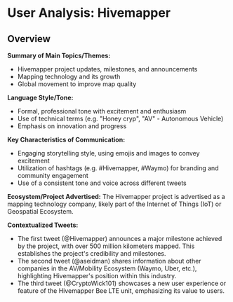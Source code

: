 # User Analysis: Hivemapper

## Overview

**Summary of Main Topics/Themes:**

* Hivemapper project updates, milestones, and announcements
* Mapping technology and its growth
* Global movement to improve map quality

**Language Style/Tone:**

* Formal, professional tone with excitement and enthusiasm
* Use of technical terms (e.g. "Honey cryp", "AV" - Autonomous Vehicle)
* Emphasis on innovation and progress

**Key Characteristics of Communication:**

* Engaging storytelling style, using emojis and images to convey excitement
* Utilization of hashtags (e.g. #Hivemapper, #Waymo) for branding and community engagement
* Use of a consistent tone and voice across different tweets

**Ecosystem/Project Advertised:**
The Hivemapper project is advertised as a mapping technology company, likely part of the Internet of Things (IoT) or Geospatial Ecosystem.

**Contextualized Tweets:**

* The first tweet (@Hivemapper) announces a major milestone achieved by the project, with over 500 million kilometers mapped. This establishes the project's credibility and milestones.
* The second tweet (@aseidman) shares information about other companies in the AV/Mobility Ecosystem (Waymo, Uber, etc.), highlighting Hivemapper's position within this industry.
* The third tweet (@CryptoWick101) showcases a new user experience or feature of the Hivemapper Bee LTE unit, emphasizing its value to users.